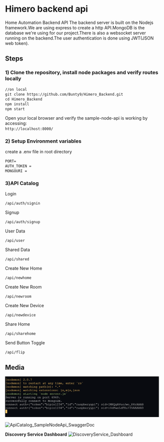 # Himero backend api

Home Automation Backend API
The backend server is built on the Nodejs framework.We are using express to create a http API.MongoDB is the database we're using for our project.There is also a websocket server running on the backend.The user authentication is done using JWT(JSON web token).

## Steps

### 1) Clone the repository, install node packages and verify routes locally

```
//on local
git clone https://github.com/Bunty9/Himero_Backend.git
cd Himero_Backend
npm install
npm start
```

Open your local browser and verify the sample-node-api is working by accessing:  
`http://localhost:8000/`

### 2) Setup Environment variables

create a .env file in root directory

```
PORT=
AUTH_TOKEN =
MONGOURI =
```

### 3)API Catalog

Login

```
/api/auth/signin
```

Signup

```
/api/auth/signup
```

User Data

```
/api/user
```

Shared Data

```
/api/shared
```

Create New Home

```
/api/newhome
```

Create New Room

```
/api/newroom
```

Create New Device

```
/api/newdevice
```

Share Home

```
/api/sharehome
```

Send Button Toggle

```
/api/flip
```

## Media

![Terminal SS](./screenshots/bkend.PNG)

![ApiCatalog_SampleNodeApi_SwaggerDoc](./screenshots/ApiCatalog_SampleNodeApi_SwaggerDoc.png)

**Discovery Service Dashboard**
![DiscoveryService_Dashboard](./screenshots/DiscoveryService_Dashboard.png)
